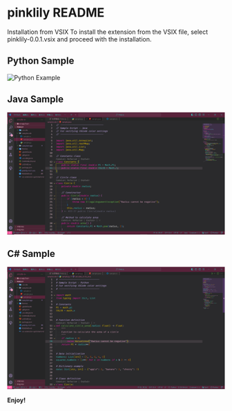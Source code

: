# pinklily README

Installation from VSIX
To install the extension from the VSIX file,
select pinklily-0.0.1.vsix and proceed with the installation.


## Python Sample
![Python Example](sampleimage/C#_Sample.png)
## Java Sample
![Java Example](sampleimage/Java_Sample.png)
## C# Sample
![C# Example](sampleimage/Python_Sample.png)

**Enjoy!**
